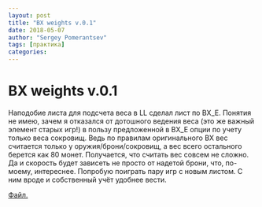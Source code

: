 ```yaml
---
layout: post
title: "BX weights v.0.1"
date: 2018-05-07
author: "Sergey Pomerantsev"
tags: [практика]
categories:
---
```


# BX weights v.0.1

Наподобие листа для подсчета веса в LL сделал лист по BX_E. Понятия не имею, зачем я отказался от дотошного ведения веса (это же важный элемент старых игр!) в пользу предложенной в BX_E опции по учету только веса сокровищ. Ведь по правилам оригинального BX вес считается только у оружия/брони/сокровищ, а вес всего остального берется как 80 монет.
Получается, что считать вес совсем не сложно. Да и скорость будет зависеть не просто от надетой брони, что, по-моему, интереснее.
Попробую поиграть пару игр с новым листом. С ним вроде и собственный учёт удобнее вести.

[Файл.](https://www.dropbox.com/s/5uo42t56j77up72/sheet%20BX_E%20weights%20ver.%200.1.xlsx?dl=0)

